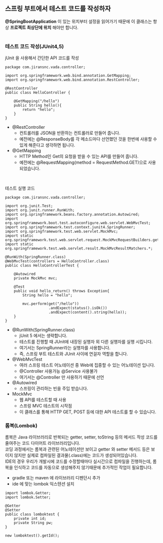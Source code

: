 ## 스프링 부트에서 테스트 코드를 작성하자  
__@SpringBootApplication__ 이 있는 위치부터 설정을 읽어가기 때문에 이 클래스는 항상 __프로젝트 최상단에 위치__ 해야만 합니다.  
<br>
### 테스트 코드 작성(JUnit4,5)  
jUnit 을 사용해서 간단한 API 코드를 작성
```
package com.jiransnc.vada.controller;

import org.springframework.web.bind.annotation.GetMapping;
import org.springframework.web.bind.annotation.RestController;

@RestController
public class HelloController {
    
    @GetMapping("/hello")
    public String hello(){
        return "hello";
    }
}
```
- @RestController
  - 컨트롤러를 JSON을 반환하는 컨트롤러로 만들어 줍니다.
  - 예전에는 @ResponseBody를 각 메소드마다 선언했던 것을 한번에 사용할 수 있게 해준다고 생각하면 됩니다.
- @GetMapping
  - HTTP Method인 Get의 요청을 받을 수 있는 API를 만들어 줍니다.
  - 예전에는 @RequestMapping(method = RequestMethod.GET)으로 사용되었습니다.
<br>

테스트 실행 코드
```
package com.jiransnc.vada.controller;

import org.junit.Test;
import org.junit.runner.RunWith;
import org.springframework.beans.factory.annotation.Autowired;
import org.springframework.boot.test.autoconfigure.web.servlet.WebMvcTest;
import org.springframework.test.context.junit4.SpringRunner;
import org.springframework.test.web.servlet.MockMvc;
import static org.springframework.test.web.servlet.request.MockMvcRequestBuilders.get;
import static org.springframework.test.web.servlet.result.MockMvcResultMatchers.*;

@RunWith(SpringRunner.class)
@WebMvcTest(controllers = HelloController.class)
public class HelloControllerTest {

    @Autowired
    private MockMvc mvc;

    @Test
    public void hello_return() throws Exception{
        String hello = "hello";

        mvc.perform(get("/hello"))
                    .andExpect(status().isOk())
                    .andExpect(content().string(hello));
    }
}
```
- @RunWith(SpringRunner.class)
  - jUnit 5 에서는 생략합니다.
  - 테스트를 진행할 때 JUnit에 내장된 실행자 외 다른 실행자를 실행 시킵니다.
  - 여기서는 SpringRunner라는 실행자를 사용합니다.
  - 즉, 스프링 부트 테스트와 JUnit 사이에 연걸자 역할을 합니다.
- @WebMvcTest
  - 여러 스프링 테스트 어노테이션 중 Web에 집중할 수 있는 어노테이션 입니다.
  - @Controller 사용가능 @Service 사용불가
  - 여기서는 @Controller 만 사용하기 때문에 선언
- @Autowired 
  - 스프링이 관리하는 빈을 주입 받습니다.
- MockMvc
  - 웹 API를 테스트할 때 사용
  - 스프링 MVC 테스트의 시작점
  - 이 클래스를 통해 HTTP GET, POST 등에 대한 API 테스트를 할 수 있습니다. 

### 롬복(Lombok)
롬복은 Java 라이브러리로 반복되는 getter, setter, toString 등의 메서드 작성 코드를 줄여주는 코드 다이어트 라이브러리입니다.   
코딩 과정에서는 롬복과 관련된 어노테이션만 보이고 getter 와 setter 메서드 등은 보이지 않지만 실제로 컴파일된 결과물(.class)에는 코드가 생성되어있습니다.  
IDE의 경우 우리가 개발시에 코드를 수정할때마다 실시간으로 컴파일을 진행하는데, 롬복을 인식하고 코드를 자동으로 생성해주지 않기때문에 추가적인 작업이 필요합니다.

- gradle 또는 maven 에 라이브러리 디펜던시 추가
- ide 에 맞는 lombok 익스텐션 설치  

```
import lombok.Getter;
import lombok.Setter;

@Getter
@Setter
public class lomboktest {
    private int id;
    private String pw;
}
```
```
new lomboktest().getId();
```


 
